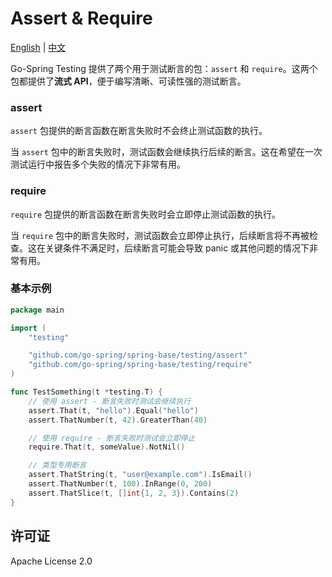 # Assert & Require

[English](README.md) | [中文](README_CN.md)

Go-Spring Testing 提供了两个用于测试断言的包：`assert` 和 `require`。这两个包都提供了**流式 API**，便于编写清晰、可读性强的测试断言。

### assert

`assert` 包提供的断言函数在断言失败时不会终止测试函数的执行。

当 `assert` 包中的断言失败时，测试函数会继续执行后续的断言。这在希望在一次测试运行中报告多个失败的情况下非常有用。

### require

`require` 包提供的断言函数在断言失败时会立即停止测试函数的执行。

当 `require` 包中的断言失败时，测试函数会立即停止执行，后续断言将不再被检查。这在关键条件不满足时，后续断言可能会导致 panic
或其他问题的情况下非常有用。

### 基本示例

```go
package main

import (
	"testing"

	"github.com/go-spring/spring-base/testing/assert"
	"github.com/go-spring/spring-base/testing/require"
)

func TestSomething(t *testing.T) {
	// 使用 assert - 断言失败时测试会继续执行
	assert.That(t, "hello").Equal("hello")
	assert.ThatNumber(t, 42).GreaterThan(40)

	// 使用 require - 断言失败时测试会立即停止
	require.That(t, someValue).NotNil()

	// 类型专用断言
	assert.ThatString(t, "user@example.com").IsEmail()
	assert.ThatNumber(t, 100).InRange(0, 200)
	assert.ThatSlice(t, []int{1, 2, 3}).Contains(2)
}
```

## 许可证

Apache License 2.0
